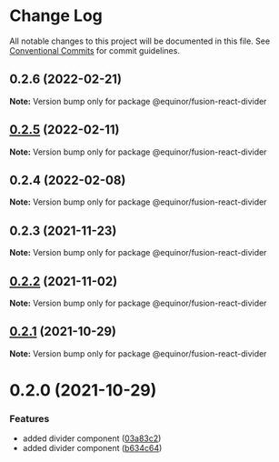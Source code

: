 # Change Log

All notable changes to this project will be documented in this file.
See [Conventional Commits](https://conventionalcommits.org) for commit guidelines.

## 0.2.6 (2022-02-21)

**Note:** Version bump only for package @equinor/fusion-react-divider





## [0.2.5](https://github.com/equinor/fusion-react-components/compare/@equinor/fusion-react-divider@0.2.4...@equinor/fusion-react-divider@0.2.5) (2022-02-11)

**Note:** Version bump only for package @equinor/fusion-react-divider





## 0.2.4 (2022-02-08)

**Note:** Version bump only for package @equinor/fusion-react-divider





## 0.2.3 (2021-11-23)

**Note:** Version bump only for package @equinor/fusion-react-divider





## [0.2.2](https://github.com/equinor/fusion-react-components/compare/@equinor/fusion-react-divider@0.2.1...@equinor/fusion-react-divider@0.2.2) (2021-11-02)

**Note:** Version bump only for package @equinor/fusion-react-divider





## [0.2.1](https://github.com/equinor/fusion-react-components/compare/@equinor/fusion-react-divider@0.2.0...@equinor/fusion-react-divider@0.2.1) (2021-10-29)

**Note:** Version bump only for package @equinor/fusion-react-divider





# 0.2.0 (2021-10-29)


### Features

* added divider component ([03a83c2](https://github.com/equinor/fusion-react-components/commit/03a83c2e783ee70998774a8f112712aa42b0118a))
* added divider component ([b634c64](https://github.com/equinor/fusion-react-components/commit/b634c64b16871de8cf17cb32bb11d51f006f6c00))
